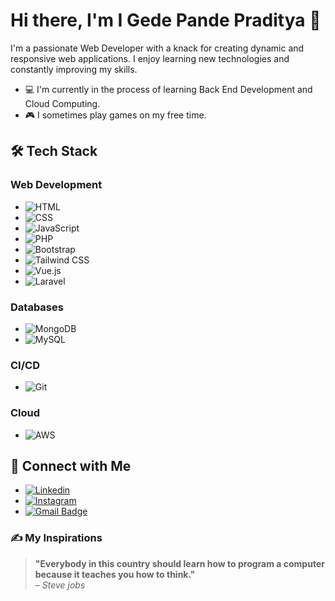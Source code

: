 # Hi there, I'm I Gede Pande Praditya 👋

I'm a passionate Web Developer with a knack for creating dynamic and responsive web applications. I enjoy learning new technologies and constantly improving my skills.

- 💻 I'm currently in the process of learning Back End Development and Cloud Computing.
- 🎮 I sometimes play games on my free time.

## 🛠 Tech Stack

### Web Development
- ![HTML](https://img.shields.io/badge/HTML5-E34F26?style=for-the-badge&logo=html5&logoColor=white)
- ![CSS](https://img.shields.io/badge/CSS3-1572B6?style=for-the-badge&logo=css3&logoColor=white)
- ![JavaScript](https://img.shields.io/badge/JavaScript-F7DF1E?style=for-the-badge&logo=javascript&logoColor=black)
- ![PHP](https://img.shields.io/badge/PHP-777BB4?style=for-the-badge&logo=php&logoColor=white)
- ![Bootstrap](https://img.shields.io/badge/Bootstrap-563D7C?style=for-the-badge&logo=bootstrap&logoColor=white)
- ![Tailwind CSS](https://img.shields.io/badge/TailwindCSS-38B2AC?style=for-the-badge&logo=tailwind-css&logoColor=white)
- ![Vue.js](https://img.shields.io/badge/vue.js-%2335495e.svg?style=for-the-badge&logo=vuedotjs&logoColor=%234FC08D)
- ![Laravel](https://img.shields.io/badge/Laravel-FF2D20?style=for-the-badge&logo=laravel&logoColor=white)

### Databases
- ![MongoDB](https://img.shields.io/badge/MongoDB-47A248?style=for-the-badge&logo=mongodb&logoColor=white)
- ![MySQL](https://img.shields.io/badge/MySQL-4479A1?style=for-the-badge&logo=mysql&logoColor=white) 

### CI/CD
- ![Git](https://img.shields.io/badge/Git-F05032?style=for-the-badge&logo=git&logoColor=white) 

### Cloud
- ![AWS](https://img.shields.io/badge/Amazon%20AWS-232F3E?style=for-the-badge&logo=amazon-aws&logoColor=white) 

## 🔗 Connect with Me
- [![Linkedin](https://img.shields.io/badge/LinkedIn-0077B5?style=for-the-badge&logo=linkedin&logoColor=white)](https://www.linkedin.com/in/pande-praditya/)
- [![Instagram](https://img.shields.io/badge/Instagram-E4405F?style=for-the-badge&logo=instagram&logoColor=white)](https://www.instagram.com/gdpdede2/)
- [![Gmail Badge](https://img.shields.io/badge/Gmail-D14836?style=for-the-badge&logo=gmail&logoColor=white)](mailto:pandepraditya@gmail.com)

### ✍️ My Inspirations

> **"Everybody in this country should learn how to program a computer because it teaches you how to think."**  
> – *Steve jobs*
